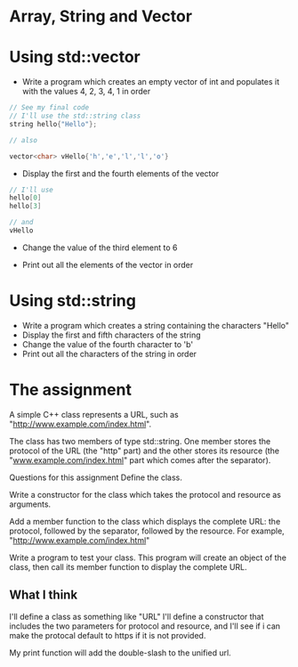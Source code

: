 # Array, String and Vector 

# Using std::vector
- Write a program which creates an empty vector of int and populates it with the values 4, 2, 3, 4, 1 in order

```cpp
// See my final code
// I'll use the std::string class
string hello{"Hello"};

// also

vector<char> vHello{'h','e','l','l','o'}
```

- Display the first and the fourth elements of the vector

```cpp
// I'll use 
hello[0]
hello[3]

// and
vHello

```
- Change the value of the third element to 6

- Print out all the elements of the vector in order

# Using std::string
- Write a program which creates a string containing the characters "Hello"
- Display the first and fifth characters of the string
- Change the value of the fourth character to 'b'
- Print out all the characters of the string in order


# The assignment

A simple C++ class represents a URL, such as "http://www.example.com/index.html".

The class has two members of type std::string. One member stores the protocol of the URL (the "http" part) and the other stores its resource (the "www.example.com/index.html" part which comes after the separator).

Questions for this assignment
Define the class.

Write a constructor for the class which takes the protocol and resource as arguments.

Add a member function to the class which displays the complete URL: the protocol, followed by the separator, followed by the resource. For example, "http://www.example.com/index.html"

Write a program to test your class. This program will create an object of the class, then call its member function to display the complete URL.

## What I think

I'll define a class as something like "URL"
I'll define a constructor that includes the two parameters for protocol and resource, and I'll see if i can make the protocal default to https if it is not provided.

My print function will add the double-slash to the unified url.

